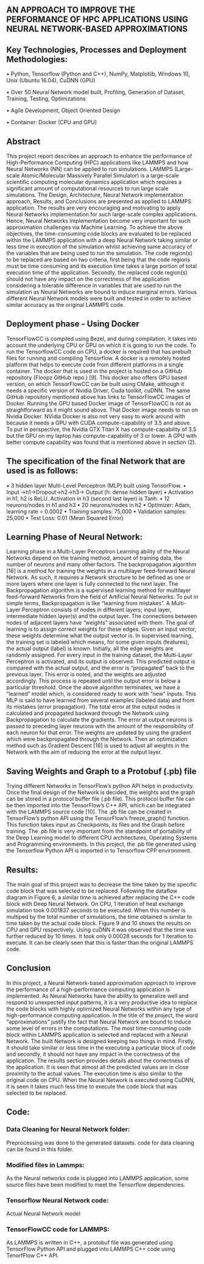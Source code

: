 ## AN APPROACH TO IMPROVE THE PERFORMANCE OF HPC APPLICATIONS USING NEURAL NETWORK-BASED APPROXIMATIONS

## Key Technologies, Processes and Deployment Methodologies:
• Python, Tensorflow (Python and C++), NumPy, Matplotlib, Windows 10, Unix (Ubuntu 16.04), CuDNN (GPU)

• Over 50 Neural Network model built, Profiling, Generation of Dataset, Training, Testing, Optimizations

• Agile Development, Object Oriented Design

• Container: Docker (CPU and GPU)


## Abstract
This project report describes an approach to enhance the performance of High-Performance Computing (HPC) applications like LAMMPS and how Neural Networks (NN) can be applied to run simulations. LAMMPS (Large-scale Atomic/Molecular Massively Parallel Simulator) is a large-scale scientific computing molecular dynamics application which requires a significant amount of computational resources to run large scale simulations. The Design, Architecture, Neural Network implementation approach, Results, and Conclusions are presented as applied to LAMMPS application. The results are very encouraging and motivating to apply Neural Networks implementation for such large-scale complex applications. Hence, Neural Networks implementation become very important for such approximation challenges via Machine Learning.
To achieve the above objectives, the time-consuming code blocks are evaluated to be replaced within the LAMMPS application with a deep Neural Network taking similar or less time in execution of the simulation whilst achieving same accuracy of the variables that are being used to run the simulation. The code region(s) to be replaced are based on two criteria, first being that the code regions must be time consuming and its execution time takes a large portion of total execution time of the application. Secondly, the replaced code region(s) should not have any impact on the correctness of the application considering a tolerable difference in variables that are used to run the simulation as Neural Networks are bound to induce marginal errors. Various different Neural Network models were built and tested in order to achieve similar accuracy as the original LAMMPS code.

## Deployment phase - Using Docker
TensorFlowCC is compiled using Bezel, and during compilation, it takes into account the underlying CPU or GPU on which it is going to run the code. To run the TensorflowCC code on CPU, a docker is required that has prebuilt files for running and compiling Tensorflow. A docker is a remotely hosted platform that helps to execute code from different platforms in a single container. The docker that is used in the project is hosted on a GitHub repository (Floopz GitHub repo.) [9]. This docker also offers GPU based version, on which TensorFlowCC can be built using CMake, although it needs a specific version of Nvidia Driver, Cuda toolkit, cuDNN. The same GitHub repository mentioned above has links to TensorFlowCC images of Docker. Running the GPU based Docker image of TensorFlowCC is not as straightforward as it might sound above. That Docker image needs to run on Nvidia Docker. NVidia Docker is also not very easy to work around with because it needs a GPU with CUDA compute-capability of 3.5 and above. To put in perspective, the Nvidia GTX Titan X has compute-capability of 3.5 but the GPU on my laptop has compute-capability of 3 or lower. A GPU with better compute capability was found that is mentioned above in section (2).

## The specification of the final Network that are used is as follows:
• 3 hidden layer Multi-Level Perceptron (MLP) built using TensorFlow.
• Input ->h1->Dropout->h2->h3-> Output (h: dense hidden layer)
• Activation in h1, h2 is ReLU. Activation in h3 (second last layer) is Tanh.
• 12 neurons/nodes in h1 and h3
• 20 neurons/nodes in h2
• Optimizer: Adam, learning rate = 0.0002
• Training samples: 75,000
• Validation samples: 25,000
• Test Loss: 0.01 (Mean Squared Error)

## Learning Phase of Neural Network:
Learning phase in a Multi-Layer Perceptron
Learning ability of the Neural Networks depend on the training method, amount of training data, the number of neurons and many other factors. The backpropagation algorithm [16] is a method for training the weights in a multilayer feed-forward Neural Network. As such, it requires a Network structure to be defined as one or more layers where one layer is fully connected to the next layer. The Backpropagation algorithm is a supervised learning method for multilayer feed-forward Networks from the field of Artificial Neural Networks. To put in simple terms, Backpropagation is like “learning from mistakes”. A Multi-Layer Perceptron consists of nodes in different layers; input layer, intermediate hidden layer(s) and the output layer. The connections between nodes of adjacent layers have “weights” associated with them. The goal of learning is to assign correct weights for these edges. Given an input vector, these weights determine what the output vector is. In supervised learning, the training set is labeled which means, for some given inputs (features), the actual output (label) is known. Initially, all the edge weights are randomly assigned. For every input in the training dataset, the Multi-Layer Perceptron is activated, and its output is observed. This predicted output is compared with the actual output, and the error is “propagated” back to the previous layer. This error is noted, and the weights are adjusted accordingly. This process is repeated until the output error is below a particular threshold. Once the above algorithm terminates, we have a “learned” model which, is considered ready to work with “new” inputs. This MLP is said to have learned from several examples (labeled data) and from its mistakes (error propagation). The total error at the output nodes is calculated and propagated backward through the Network using Backpropagation to calculate the gradients. The error at output neurons is passed to preceding layer neurons with the amount of the responsibility of each neuron for that error. The weights are updated by using the gradient which were backpropagated through the Network. Then an optimization method such as Gradient Descent [16] is used to adjust all weights in the Network with the aim of reducing the error at the output layer.

## Saving Weights and Graph to a Protobuf (.pb) file
Trying different Networks in TensorFlow’s python API helps in productivity. Once the final design of the Network is decided, the weights and the graph can be stored in a protocol buffer file (.pb file). This protocol buffer file can be then imported into the TensorFlow’s C++ API, which can be integrated with the LAMMPS source code [10]. The .pb file can be created in TensorFlow’s python API using the TensorFlow’s freeze_graph() function. This function takes input as Checkpoints, its files and the Graph before training. The .pb file is very important from the standpoint of portability of the Deep Learning model to different CPU architectures, Operating Systems and Programming environments. In this project, the .pb file generated using the Tensorflow Python API is imported in to Tensorflow CPP environment.
## Results:
The main goal of this project was to decrease the time taken by the specific code block that was selected to be replaced. Following the dataflow diagram in Figure 6, a similar time is achieved after replacing the C++ code block with Deep Neural Network. On CPU, 1 iteration of heat exchange simulation took 0.001837 seconds to be executed. When this number is multiped by the total number of simulations, the time obtained is similar to time taken by the actual code block. Figure 9 and 10 shows the results on CPU and GPU respectively.
Using cuDNN it was observed that the time was further reduced by 10 times. It took only 0.00028 seconds for 1 iteration to execute. It can be clearly seen that this is faster than the original LAMMPS code.

## Conclusion
In this project, a Neural Network-based approximation approach to improve the performance of a high-performance computing application is implemented. As Neural Networks have the ability to generalize well and respond to unexpected input patterns, it is a very productive idea to replace the code blocks with highly optimized Neural Networks within any type of high-performance computing application. In the title of the project, the word “approximations” justify the fact that Neural Network are bound to induce some level of errors in the computations. The most time-consuming code block within LAMMPS application is selected and replaced with a Neural Network. The built Network is designed keeping two things in mind. Firstly, it should take similar or less time in the executing a particular block of code and secondly, it should not have any impact in the correctness of the application. The results section provides details about the correctness of the application. It is seen that almost all the predicted values are in close proximity to the actual values. The execution time is also similar to the original code on CPU. When the Neural Network is executed using CuDNN, it is seen it takes much less time to execute the code block that was selected to be replaced.

## Code:
### Data Cleaning for Neural Network folder: 
Preprocessing was done to the generated datasets. code for data cleaning can be found in this folder.
### Modified files in Lammps:  
As the Neural networks code is plugged into LAMMPS application, some source files have been modified to meet the Tensorflow dependencies.
### Tensorflow Neural Network code: 
Actual Neural Network model
### TensorFlowCC code for LAMMPS: 
As LAMMPS is written in C++, a protobuf file was generated using TensorFlow Python API and plugged into LAMMPS C++ code using TenorfFlow C++ API.

